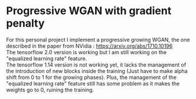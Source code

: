 # Progressive WGAN with gradient penalty

For this personal project I implement a progressive growing WGAN, the one described in the paper from NVidia : https://arxiv.org/abs/1710.10196 <br/>
The tensorflow 2.0 version is working but I am still working on the "equalized learning rate" feature. <br/>
The tensorflow 1.14 version is not working yet, it lacks the management of the introduction of new blocks inside the training (Just have to make alpha shift from 0 to 1 for the growing phases). Plus, the management of the "equalized learning rate" feature still has some problem as it makes the weights go to 0, ruining the training.
